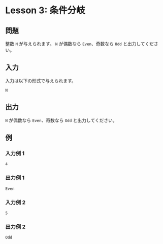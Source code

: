 
# Lesson 3: 条件分岐

## 問題

整数 `N` が与えられます。
`N` が偶数なら `Even`、奇数なら `Odd` と出力してください。

## 入力

入力は以下の形式で与えられます。

```
N
```

## 出力

`N` が偶数なら `Even`、奇数なら `Odd` と出力してください。

## 例

### 入力例 1

```
4
```

### 出力例 1

```
Even
```

### 入力例 2

```
5
```

### 出力例 2

```
Odd
```
